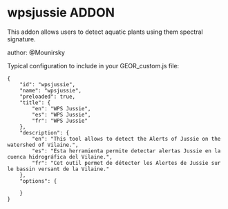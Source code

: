 wpsjussie ADDON
================

This addon allows users to detect aquatic plants using them spectral signature.

author: @Mounirsky

Typical configuration to include in your GEOR_custom.js file:

    {
        "id": "wpsjussie",
        "name": "wpsjussie",
        "preloaded": true,
        "title": {
            "en": "WPS Jussie",
            "es": "WPS Jussie",
            "fr": "WPS Jussie"
        },
        "description": {
            "en": "This tool allows to detect the Alerts of Jussie on the watershed of Vilaine.",
            "es": "Esta herramienta permite detectar alertas Jussie en la cuenca hidrográfica del Vilaine.",
            "fr": "Cet outil permet de détecter les Alertes de Jussie sur le bassin versant de la Vilaine."
        },
        "options": {

        }
    }
